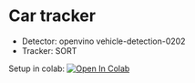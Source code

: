 # Car tracker 
* Detector: openvino vehicle-detection-0202
* Tracker: SORT

Setup in colab: [![Open In Colab](https://colab.research.google.com/assets/colab-badge.svg)](https://colab.research.google.com/drive/12Genx93sS5WfvtfUK7SbmXx2P7LACoSb?usp=sharing)


